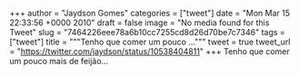 
+++
author = "Jaydson Gomes"
categories = ["tweet"]
date = "Mon Mar 15 22:33:56 +0000 2010"
draft = false
image = "No media found for this Tweet"
slug = "7464226eee78a6b10cc7255cd8d26d70be7c7346"
tags = ["tweet"]
title = """Tenho que comer um pouco ..."""
tweet = true
tweet_url = "https://twitter.com/jaydson/status/10538404811"
+++
Tenho que comer um pouco mais de feijão...
